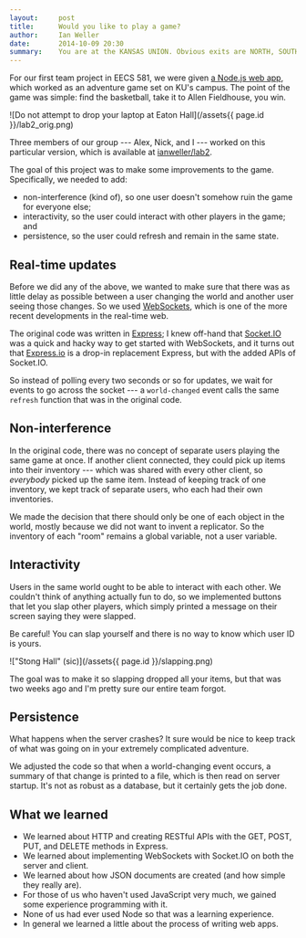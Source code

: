 ```yaml
---
layout:     post
title:      Would you like to play a game?
author:     Ian Weller
date:       2014-10-09 20:30
summary:    You are at the KANSAS UNION. Obvious exits are NORTH, SOUTH, and DENNIS.
---
```


For our first team project in EECS 581, we were given [a Node.js web
app](https://github.com/ku-eecs-capstone/lab2), which worked as an
adventure game set on KU's campus. The point of the game was simple:
find the basketball, take it to Allen Fieldhouse, you win.

![Do not attempt to drop your laptop at Eaton Hall](/assets{{ page.id }}/lab2_orig.png)

Three members of our group --- Alex, Nick, and I --- worked on this
particular version, which is available at [ianweller/lab2](https://github.com/ianweller/lab2).

The goal of this project was to make some improvements to the game.
Specifically, we needed to add:

* non-interference (kind of), so one user doesn't somehow ruin the game
  for everyone else;
* interactivity, so the user could interact with other players in the
  game; and
* persistence, so the user could refresh and remain in the same state.

## Real-time updates

Before we did any of the above, we wanted to make sure that there was as
little delay as possible between a user changing the world and another
user seeing those changes. So we used [WebSockets](http://en.wikipedia.org/wiki/WebSocket),
which is one of the more recent developments in the real-time web.

The original code was written in [Express](http://expressjs.com); I knew
off-hand that [Socket.IO](http://socket.io) was a quick and hacky way to
get started with WebSockets, and it turns out that
[Express.io](http://express-io.org/) is a drop-in replacement Express,
but with the added APIs of Socket.IO.

So instead of polling every two seconds or so for updates, we wait for
events to go across the socket --- a `world-changed` event calls the
same `refresh` function that was in the original code.

## Non-interference

In the original code, there was no concept of separate users playing the
same game at once. If another client connected, they could pick up items
into their inventory --- which was shared with every other client, so
*everybody* picked up the same item. Instead of keeping track of one
inventory, we kept track of separate users, who each had their own
inventories.

We made the decision that there should only be one of each object in the
world, mostly because we did not want to invent a replicator. So the
inventory of each "room" remains a global variable, not a user variable.

## Interactivity

Users in the same world ought to be able to interact with each other. We
couldn't think of anything actually fun to do, so we implemented buttons
that let you slap other players, which simply printed a message on their
screen saying they were slapped.

Be careful! You can slap yourself and there is no way to know which user
ID is yours.

!["Stong Hall" (sic)](/assets{{ page.id }}/slapping.png)

The goal was to make it so slapping dropped all your items, but that was
two weeks ago and I'm pretty sure our entire team forgot.

## Persistence

What happens when the server crashes? It sure would be nice to keep
track of what was going on in your extremely complicated adventure.

We adjusted the code so that when a world-changing event occurs, a
summary of that change is printed to a file, which is then read on
server startup. It's not as robust as a database, but it certainly gets
the job done.

## What we learned

* We learned about HTTP and creating RESTful APIs with the GET, POST,
  PUT, and DELETE methods in Express.
* We learned about implementing WebSockets with Socket.IO on both the
  server and client.
* We learned about how JSON documents are created (and how simple they
  really are).
* For those of us who haven't used JavaScript very much, we gained some
  experience programming with it.
* None of us had ever used Node so that was a learning experience.
* In general we learned a little about the process of writing web apps.
